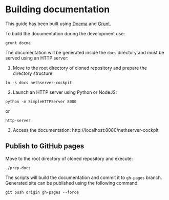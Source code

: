 # Building documentation

This guide has been built using [Docma](http://onury.io/docma/) and [Grunt](https://gruntjs.com/).

To build the documentation during the development use:
```
grunt docma
```

The documentation will be generated inside the ``docs`` directory and must be served using
an HTTP server:

1. Move to the root directory of cloned repository and prepare the directory structure:
```
ln -s docs nethserver-cockpit
```

2. Launch an HTTP server using Python or NodeJS:
```
python -m SimpleHTTPServer 8080
```
or
```
http-server
```

3. Access the documentation: http://localhost:8080/nethserver-cockpit

## Publish to GitHub pages

Move to the root directory of cloned repository and
execute:
```
./prep-docs
```

The scripts will build the documentation and commit it to ``gh-pages`` branch.
Generated site can be published using the following command:
```
git push origin gh-pages --force
```

